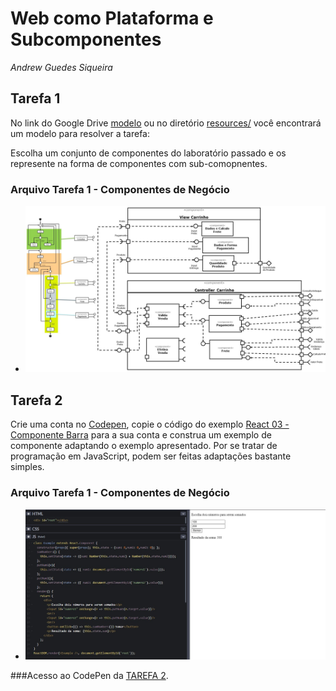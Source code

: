 # Web como Plataforma e Subcomponentes
*Andrew Guedes Siqueira*

## Tarefa 1

No link do Google Drive [modelo](https://docs.google.com/presentation/d/1M3eM98yVZDYqfIaVog8pRs8b7ckVjEwDBPQ-lJ_V18U/edit?usp=sharing) ou no diretório [resources/](resources/) você encontrará um modelo para resolver a tarefa:

Escolha um conjunto de componentes do laboratório passado e os represente na forma de componentes com sub-comopnentes.

### Arquivo Tarefa 1 - Componentes de Negócio
- ![Tarefa 1 Componentes de Negócio](images/tarefa1.jpg)

## Tarefa 2

Crie uma conta no [Codepen](https://codepen.io/), copie o código do exemplo [React 03 - Componente Barra](https://codepen.io/santanche/pen/KKzmbwR) para a sua conta e construa um exemplo de componente adaptando o exemplo apresentado. Por se tratar de programação em JavaScript, podem ser feitas adaptações bastante simples.

### Arquivo Tarefa 1 - Componentes de Negócio
- ![Tarefa 2 Componentes de Negócio](images/tarefa2.jpg)

###Acesso ao CodePen da [TAREFA 2](https://codepen.io/andrewguedes/pen/gOrXWoR).
